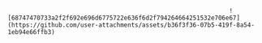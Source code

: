                                                                  ![68747470733a2f2f692e696d6775722e636f6d2f794264664251532e706e67](https://github.com/user-attachments/assets/b36f3f36-07b5-419f-8a54-1eb94e66ffb3)
